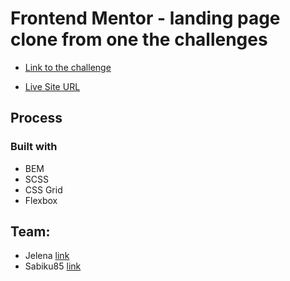 # Frontend Mentor - landing page clone from one the challenges

* [Link to the challenge](https://www.frontendmentor.io/challenges/sunnyside-agency-landing-page-7yVs3B6ef)

* [Live Site URL](https://jelena-ag.github.io/Sunnyside/)

## Process

### Built with

* BEM
* SCSS
* CSS Grid
* Flexbox

## Team:

* Jelena [link](https://github.com/Jelena-ag)
* Sabiku85 [link](https://github.com/sabiku85)
